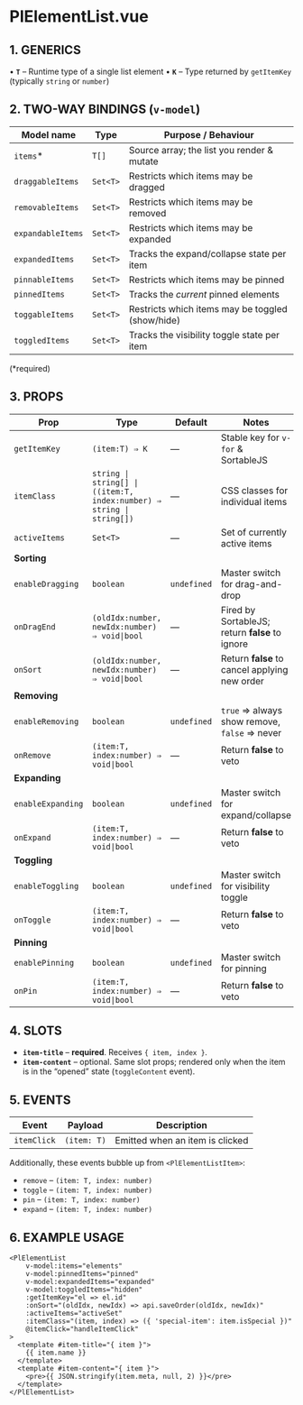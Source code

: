 PlElementList.vue
=================

## 1. GENERICS

• **`T`** – Runtime type of a single list element
• **`K`** – Type returned by `getItemKey` (typically `string` or `number`)


## 2. TWO-WAY BINDINGS (`v-model`)

| Model name        | Type     | Purpose / Behaviour                                    |
|-------------------|----------|--------------------------------------------------------|
| `items`*          | `T[]`    | Source array; the list you render & mutate             |
| `draggableItems`  | `Set<T>` | Restricts which items may be dragged                   |
| `removableItems`  | `Set<T>` | Restricts which items may be removed                   |
| `expandableItems` | `Set<T>` | Restricts which items may be expanded                  |
| `expandedItems`   | `Set<T>` | Tracks the expand/collapse state per item              |
| `pinnableItems`   | `Set<T>` | Restricts which items may be pinned                    |
| `pinnedItems`     | `Set<T>` | Tracks the *current* pinned elements                   |
| `toggableItems`   | `Set<T>` | Restricts which items may be toggled (show/hide)       |
| `toggledItems`    | `Set<T>` | Tracks the visibility toggle state per item            |

(*required)

## 3. PROPS

| Prop             | Type                                                      | Default     | Notes                                           |
|------------------|-----------------------------------------------------------|-------------|-------------------------------------------------|
| `getItemKey`     | `(item:T) ⇒ K`                                            | —           | Stable key for `v-for` & SortableJS            |
| `itemClass`      | `string \| string[] \| ((item:T, index:number) ⇒ string \| string[])` | — | CSS classes for individual items |
| `activeItems`    | `Set<T>`                                                  | —           | Set of currently active items                   |
| **Sorting**      |                                                           |             |                                                 |
| `enableDragging` | `boolean`                                                 | `undefined` | Master switch for drag-and-drop                |
| `onDragEnd`      | `(oldIdx:number, newIdx:number) ⇒ void\|bool`            | —           | Fired by SortableJS; return **false** to ignore |
| `onSort`         | `(oldIdx:number, newIdx:number) ⇒ void\|bool`            | —           | Return **false** to cancel applying new order  |
| **Removing**     |                                                           |             |                                                 |
| `enableRemoving` | `boolean`                                                 | `undefined` | `true` ⇒ always show remove, `false` ⇒ never    |
| `onRemove`       | `(item:T, index:number) ⇒ void\|bool`                    | —           | Return **false** to veto                        |
| **Expanding**    |                                                           |             |                                                 |
| `enableExpanding`| `boolean`                                                 | `undefined` | Master switch for expand/collapse               |
| `onExpand`       | `(item:T, index:number) ⇒ void\|bool`                    | —           | Return **false** to veto                        |
| **Toggling**     |                                                           |             |                                                 |
| `enableToggling` | `boolean`                                                 | `undefined` | Master switch for visibility toggle             |
| `onToggle`       | `(item:T, index:number) ⇒ void\|bool`                    | —           | Return **false** to veto                        |
| **Pinning**      |                                                           |             |                                                 |
| `enablePinning`  | `boolean`                                                 | `undefined` | Master switch for pinning                       |
| `onPin`          | `(item:T, index:number) ⇒ void\|bool`                    | —           | Return **false** to veto                        |


## 4. SLOTS

- **`item-title`** – **required**. Receives `{ item, index }`.
- **`item-content`** – optional. Same slot props; rendered only when the item
  is in the “opened” state (`toggleContent` event).


## 5. EVENTS

| Event      | Payload             | Description                                    |
|------------|---------------------|------------------------------------------------|
| `itemClick`| `(item: T)`         | Emitted when an item is clicked               |

Additionally, these events bubble up from `<PlElementListItem>`:
- `remove` – `(item: T, index: number)` 
- `toggle` – `(item: T, index: number)` 
- `pin` – `(item: T, index: number)` 
- `expand` – `(item: T, index: number)`


## 6. EXAMPLE USAGE

```vue
<PlElementList
    v-model:items="elements"
    v-model:pinnedItems="pinned"
    v-model:expandedItems="expanded"
    v-model:toggledItems="hidden"
    :getItemKey="el => el.id"
    :onSort="(oldIdx, newIdx) => api.saveOrder(oldIdx, newIdx)"
    :activeItems="activeSet"
    :itemClass="(item, index) => ({ 'special-item': item.isSpecial })"
    @itemClick="handleItemClick"
>
  <template #item-title="{ item }">
    {{ item.name }}
  </template>
  <template #item-content="{ item }">
    <pre>{{ JSON.stringify(item.meta, null, 2) }}</pre>
  </template>
</PlElementList>
```
